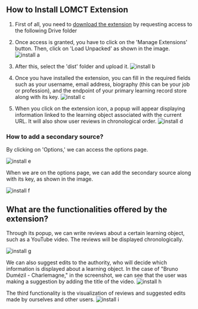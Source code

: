 
## How to Install LOMCT Extension



1. First of all, you need to [download the extension](https://drive.google.com/drive/folders/1xfBXIinA-ddwNfARTaOnygxUJXggEAnO) by requesting access to the following Drive folder

2. Once access is granted, you have to click on the 'Manage Extensions' button. Then, click on 'Load Unpacked' as shown in the image.
![install a](https://github.com/user-attachments/assets/728e5906-2f39-4dd5-b07c-0e8273381c44)

3. After this, select the 'dist' folder and upload it.
   ![install b](https://github.com/user-attachments/assets/beadc92f-3ef7-482b-87d2-5ce62729a204)
4. Once you have installed the extension, you can fill in the required fields such as your username, email address, biography (this can be your job or profession), and the endpoint of your primary learning record store along with its key.
![install c](https://github.com/user-attachments/assets/c064e716-9e5d-4a13-ac93-3070b783b7cb)

5. When you click on the extension icon, a popup will appear displaying information linked to the learning object associated with the current URL. It will also show user reviews in chronological order.
![install d](https://github.com/user-attachments/assets/1ee7505c-8795-439d-89a6-b773a746e5f1)

### How to add a secondary source?
By clicking on 'Options,' we can access the options page.

![install e](https://github.com/user-attachments/assets/b8fc0004-b175-462e-a739-01154608b77d)

When we are on the options page, we can add the secondary source along with its key, as shown in the image.

![install f](https://github.com/user-attachments/assets/0c145562-5856-423d-96df-1ac97f13f017)

## What are the functionalities offered by the extension?
Through its popup, we can write reviews about a certain learning object, such as a YouTube video. The reviews will be displayed chronologically.

![install g](https://github.com/user-attachments/assets/4fc7343b-48c1-4f46-a82d-351256f108f8)

We can also suggest edits to the authority, who will decide which information is displayed about a learning object. In the case of "Bruno Dumézil - Charlemagne," in the screenshot, we can see that the user was making a suggestion by adding the title of the video.
![install h](https://github.com/user-attachments/assets/eda77e13-8ef5-41e3-b925-ec6a2ca7f12b)

The third functionality is the visualization of reviews and suggested edits made by ourselves and other users.
![install i](https://github.com/user-attachments/assets/efdbb5a4-9619-495b-b06a-ecb3bf8f768d)




```
